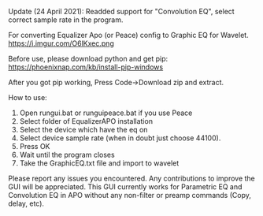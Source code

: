 Update (24 April 2021): Readded support for "Convolution EQ", select correct sample rate in the program.

For converting Equalizer Apo (or Peace) config to Graphic EQ for Wavelet. https://i.imgur.com/O6lKxec.png

Before use, please download python and get pip: https://phoenixnap.com/kb/install-pip-windows

After you got pip working, Press Code->Download zip and extract.

How to use:

1. Open rungui.bat or runguipeace.bat if you use Peace
2. Select folder of EqualizerAPO installation
3. Select the device which have the eq on
4. Select device sample rate (when in doubt just choose 44100).
5. Press OK
6. Wait until the program closes
7. Take the GraphicEQ.txt file and import to wavelet

Please report any issues you encountered. Any contributions to improve the GUI will be appreciated. This GUI currently works for Parametric EQ and Convolution EQ in APO without any non-filter or preamp commands (Copy, delay, etc).
